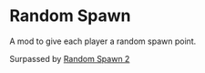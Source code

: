 # Random Spawn

A mod to give each player a random spawn point.

Surpassed by [Random Spawn 2](https://github.com/jtljac/random-spawn-2)

